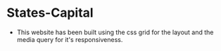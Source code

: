 # States-Capital

* This website has been built using the css grid for the layout and the media query for it's responsiveness.